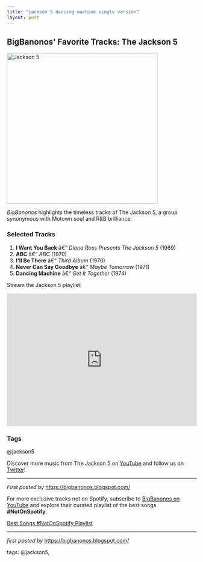 ```yaml
---
title: "jackson 5 dancing machine single version"
layout: post
---
```

<h2>BigBanonos' Favorite Tracks: The Jackson 5</h2> <div > <a href="https://fastly-s3.allmusic.com/artist/mn0000083013/400/Z2fW3tupGPWEimksUxUjkT6KsMttLlyBmmVTZ6_CLs0=.jpg"> <img src="https://fastly-s3.allmusic.com/artist/mn0000083013/400/Z2fW3tupGPWEimksUxUjkT6KsMttLlyBmmVTZ6_CLs0=.jpg" alt="Jackson 5" width="400" /> </a>
</div> <p><em>BigBanonos</em> highlights the timeless tracks of The Jackson 5, a group synonymous with Motown soul and R&B brilliance.</p> <h3>Selected Tracks</h3>
<ol> <li><strong>I Want You Back</strong> â€“ <em>Diana Ross Presents The Jackson 5</em> (1969)</li> <li><strong>ABC</strong> â€“ <em>ABC</em> (1970)</li> <li><strong>I'll Be There</strong> â€“ <em>Third Album</em> (1970)</li> <li><strong>Never Can Say Goodbye</strong> â€“ <em>Maybe Tomorrow</em> (1971)</li> <li><strong>Dancing Machine</strong> â€“ <em>Get It Together</em> (1974)</li>
</ol> <p>Stream the Jackson 5 playlist:</p>
<iframe src="https://open.spotify.com/embed/playlist/08IcNexzTtDqwqFOwtOYNA?utm_source=generator" width="100%" height="352" frameBorder="0" allowfullscreen="" allow="autoplay; clipboard-write; encrypted-media; fullscreen; picture-in-picture" loading="lazy"></iframe> <h3>Tags</h3>
<p>@jackson5</p> <p>Discover more music from The Jackson 5 on <a href="https://www.youtube.com/@BigBanonos" target="_blank">YouTube</a> and follow us on <a href="https://twitter.com/BigBanonos" target="_blank">Twitter</a>!</p> <hr />
<p><em>First posted by</em> <a href="https://bigbanonos.blogspot.com/" rel="noopener" target="_new">https://bigbanonos.blogspot.com/</a></p>


<!--Subscribe and Playlist Links-->
<div>
    <p>For more exclusive tracks not on Spotify, subscribe to <a href="https://www.youtube.com/@BigBanonos" target="_blank">BigBanonos on YouTube</a> and explore their curated playlist of the best songs <strong>#NotOnSpotify</strong>.</p>
    <p><a href="https://www.youtube.com/playlist?list=PLtuNtuTatqI0kFahUCbtbfenC_ET5O_tr" target="_blank">Best Songs #NotOnSpotify Playlist<br /></a></p></div>

<hr />

<p><em>first posted by</em> <a href="https://bigbanonos.blogspot.com/" rel="noopener" target="_new">https://bigbanonos.blogspot.com/</a></p>

<p>tags: @jackson5,</p>
